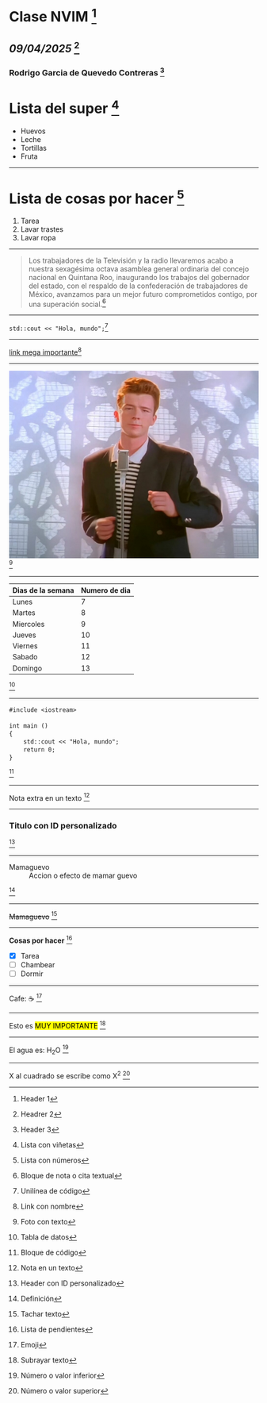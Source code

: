 # **Clase NVIM** [^1]
## *09/04/2025* [^2]
### Rodrigo Garcia de Quevedo Contreras [^3]
[^1]: Header 1
[^2]: Headrer 2
[^3]: Header 3

# **Lista del super** [^4]
- Huevos
- Leche
- Tortillas
- Fruta
[^4]: Lista con viñetas

---

# **Lista de cosas por hacer** [^5]
1. Tarea
2. Lavar trastes
3. Lavar ropa
[^5]:Lista con números

---

> Los trabajadores de la Televisión y la radio llevaremos acabo a nuestra sexagésima octava asamblea general ordinaria del concejo nacional en Quintana Roo, inaugurando los trabajos del gobernador del estado, con el respaldo de la confederación de trabajadores de México, avanzamos para un mejor futuro comprometidos contigo, por una superación social.[^6]
[^6]: Bloque de nota o cita textual
> 
---

`std::cout << "Hola, mundo";`[^7]
[^7]: Unilínea de código

---

[link mega importante](https://www.youtube.com/watch?v=dQw4w9WgXcQ)[^8]
[^8]: Link con nombre

---

![Una vieja confiable](RickRoll.jpg)[^9]
[^9]: Foto con texto

---

| Dias de la semana | Numero de dia |
| ----------- | ----------- |
| Lunes | 7 |
| Martes | 8 |
| Miercoles | 9 |
| Jueves | 10 |
| Viernes | 11 |
| Sabado | 12 |
| Domingo | 13 |

[^10]
[^10]: Tabla de datos

---

```
#include <iostream>
 
int main () 
{
    std::cout << "Hola, mundo";
    return 0;
}
```
[^11]
[^11]: Bloque de código

---
Nota extra en un texto [^12]
[^12]: Nota en un texto
---

<h3 id="1234">Titulo con ID personalizado</h3> 

[^13]
[^13]: Header con ID personalizado

---

<dl>
  <dt>Mamaguevo</dt>
  <dd>Accion o efecto de mamar guevo</dd>
</dl> 

[^14]
[^14]: Definición

---

~~Mamaguevo~~ [^15]
[^15]: Tachar texto

---

**Cosas por hacer** [^16]
- [x] Tarea
- [ ] Chambear
- [ ] Dormir

[^16]: Lista de pendientes
---

Cafe: :coffee: [^17]
[^17]: Emoji

---

Esto es <mark>MUY IMPORTANTE</mark> [^18]
[^18]: Subrayar texto

---

El agua es: H<sub>2</sub>O [^19]
[^19]: Número o valor inferior

---

X al cuadrado se escribe como X<sup>2</sup> [^20]
[^20]: Número o valor superior
